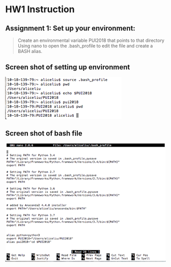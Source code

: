 
HW1 Instruction
================
Assignment 1: Set up your environment:
---------------------------------------
>Create an environmental variable PUI2018 that points to that directory
>Using nano to open the .bash_profile to edit the file
>and create a BASH alias.

Screen shot of setting up environment
-----------------------------------
![Alt text](HW1_ql459/setup_env.png)

Screen shot of bash file
---------------------------
![Alt text](HW1_ql459/qiuyliu_bash.png)